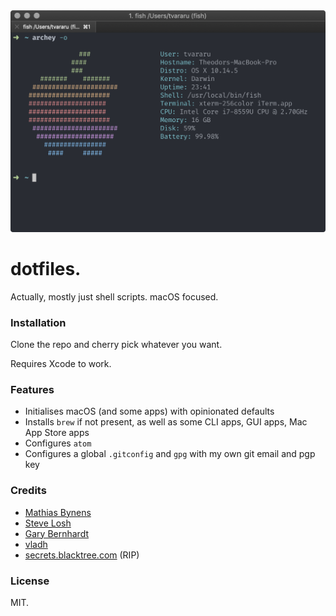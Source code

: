<div align="center">
  <img src="screenshot.png" alt="Screenshot" width="650" />
</div>

# dotfiles.

Actually, mostly just shell scripts. macOS focused.

### Installation

Clone the repo and cherry pick whatever you want.

Requires Xcode to work.

### Features

- Initialises macOS (and some apps) with opinionated defaults
- Installs `brew` if not present, as well as some CLI apps, GUI apps, Mac App Store apps
- Configures `atom`
- Configures a global `.gitconfig` and `gpg` with my own git email and pgp key

### Credits

- [Mathias Bynens](https://github.com/mathiasbynens/dotfiles)
- [Steve Losh](https://bitbucket.org/sjl/dotfiles/src/e8ba45f413665278c11f2de3a1d67a1da3832d34/osx.sh?at=default)
- [Gary Bernhardt](https://github.com/garybernhardt/dotfiles)
- [vladh](https://github.com/vladh/dotfiles)
- [secrets.blacktree.com](http://secrets.blacktree.com) (RIP)

### License

MIT.
